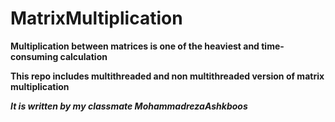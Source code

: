 # MatrixMultiplication
**Multiplication between matrices is one of the heaviest and time-consuming calculation**

**This repo includes multithreaded and non multithreaded version of matrix multiplication**

***It is written by my classmate MohammadrezaAshkboos***
